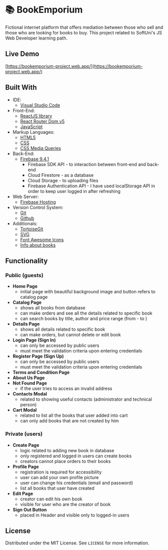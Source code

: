 # 📚 BookEmporium

Fictional internet platform that offers mediation between those who sell and those who are looking for books to buy. This project related to SoftUni's JS Web Developer learning path.

## Live Demo

[https://bookemporium-project.web.app/](https://bookemporium-project.web.app/)


 ## Built With


- IDE:
  - [Visual Studio Code](https://code.visualstudio.com/ "Visual Studio Code")
- Front-End:
  - [ReactJS library](https://reactjs.org/ "ReactJS library")
  - [React Router Dom v5](https://v5.reactrouter.com/ "React Router Dom v5")
  - [JavaScript](https://developer.mozilla.org/en-US/docs/Web/JavaScript "JavaScript")
- Markup Languages:
  - [HTML5](https://developer.mozilla.org/en-US/docs/Web/HTML "HTML5")
  - [CSS](https://developer.mozilla.org/en-US/docs/Web/CSS "CSS3")
  - [CSS Media Queries](https://developer.mozilla.org/en-US/docs/Web/CSS/Media_Queries/Using_media_queries "CSS Media Queries")
- Back-End:
  - [Firebase 9.4.1](https://firebase.google.com/ "Firebase 9.4.1")
    - Firebase SDK API - to interaction between front-end and back-end
    - Cloud Firestore - as a database
    - Cloud Storage - to uploading files
    - Firebase Authentication API - I have used localStorage API in order to keep user logged in after refreshing
- Web Server:
  - [Firebase Hosting](https://firebase.google.com/docs/hosting "Firebase Hosting")
- Version Control System:
  - [Git](https://github.com/ "Git")
  - [Github](https://git-scm.com/ "Github")
- Additionals:
  - [TortoiseGit](https://tortoisegit.org/ "TortoiseGit")
  - [SVG](https://developer.mozilla.org/en-US/docs/Web/SVG "SVG")
  - [Font Awesome Icons](https://fontawesome.com/icons "Font Awesome Icons")
  - [Info about books](https://www.goodreads.com/ "Info about books")


## Functionality


### Public (guests)

- **Home Page**
    - initial page with beautiful background image and button refers to catalog page
- **Catalog Page**
    - shows all books from database
    - can make orders and see all the details related to specific book
    - can search books by title, author and price range (from - to )
- **Details Page**
    - shows all details related to specific book
    - can make orders, but cannot delete or edit book
- **Login Page (Sign In)**
    - can only be accessed by public users
    - must meet the validation criteria upon entering credentials
- **Register Page (Sign Up)**
    - can only be accessed by public users
    - must meet the validation criteria upon entering credentials
- **Terms and Condition Page**
- **About Us Page**
- **Not Found Page**
    - if the user tries to access an invalid address
- **Contacts Modal**
    - related to showing useful contacts (administrator and technical person)
- **Cart Modal**
    - related to list all the books that user added into cart
    - can only add books that are not created by him

### Private (users)

- **Create Page**
    - logic related to adding new book in database
    - only registered and logged in users can create books
    - creators cannot place orders to their books
- **Profile Page** 
    - registration is required for accessibility
    - user can add your own profile picture
    - user can change his credentials (email and password)
    - list all books that user have created
- **Edit Page**
    - creator can edit his own book
    - visible for user who are the creator of book
- **Sign Out Button**
    - placed in Header and visible only to logged-in users


## License


Distributed under the MIT License. See `LICENSE` for more information.

